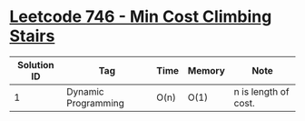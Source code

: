 # [Leetcode 746 - Min Cost Climbing Stairs](https://leetcode.com/problems/min-cost-climbing-stairs/)

| Solution ID | Tag | Time | Memory | Note |
| ----------- | --- | ---- | ------ | ---- |
| 1 | Dynamic Programming | O(n) | O(1) | n is length of cost. |